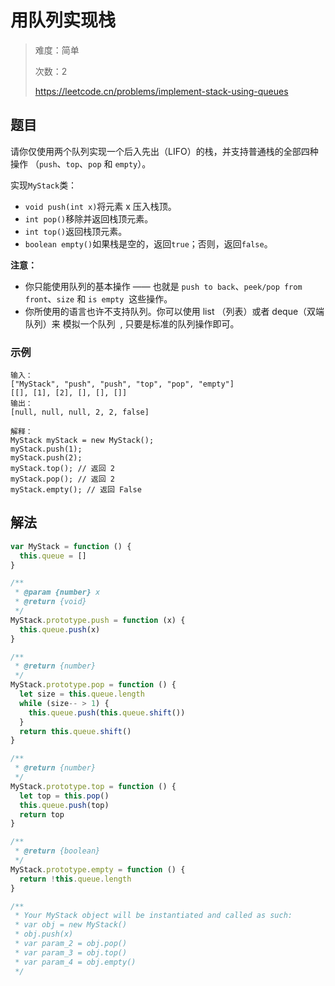 # 用队列实现栈

> 难度：简单
>
> 次数：2
>
> https://leetcode.cn/problems/implement-stack-using-queues

## 题目

请你仅使用两个队列实现一个后入先出（LIFO）的栈，并支持普通栈的全部四种操作
（`push`、`top`、`pop` 和 `empty`）。

实现`MyStack`类：

- `void push(int x)`将元素 x 压入栈顶。
- `int pop()`移除并返回栈顶元素。
- `int top()`返回栈顶元素。
- `boolean empty()`如果栈是空的，返回`true`；否则，返回`false`。

**注意：**

- 你只能使用队列的基本操作 —— 也就是
  `push to back`、`peek/pop from front`、`size` 和 `is empty`  这些操作。
- 你所使用的语言也许不支持队列。你可以使用 list （列表）或者 deque（双端队列）来
  模拟一个队列  , 只要是标准的队列操作即可。

### 示例

```
输入：
["MyStack", "push", "push", "top", "pop", "empty"]
[[], [1], [2], [], [], []]
输出：
[null, null, null, 2, 2, false]

解释：
MyStack myStack = new MyStack();
myStack.push(1);
myStack.push(2);
myStack.top(); // 返回 2
myStack.pop(); // 返回 2
myStack.empty(); // 返回 False
```

## 解法

```javascript
var MyStack = function () {
  this.queue = []
}

/**
 * @param {number} x
 * @return {void}
 */
MyStack.prototype.push = function (x) {
  this.queue.push(x)
}

/**
 * @return {number}
 */
MyStack.prototype.pop = function () {
  let size = this.queue.length
  while (size-- > 1) {
    this.queue.push(this.queue.shift())
  }
  return this.queue.shift()
}

/**
 * @return {number}
 */
MyStack.prototype.top = function () {
  let top = this.pop()
  this.queue.push(top)
  return top
}

/**
 * @return {boolean}
 */
MyStack.prototype.empty = function () {
  return !this.queue.length
}

/**
 * Your MyStack object will be instantiated and called as such:
 * var obj = new MyStack()
 * obj.push(x)
 * var param_2 = obj.pop()
 * var param_3 = obj.top()
 * var param_4 = obj.empty()
 */
```
